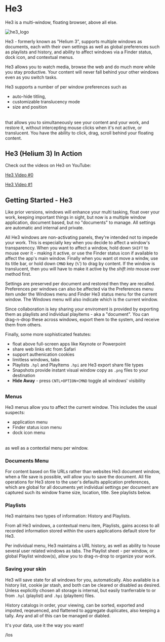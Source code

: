 
# He3

He3 is a multi-window, floating  browser, above all else.

![he3_logo](https://github.com/slashlos/He3/raw/master/he3_logo256.png "He3 does windows")

He3 - formerly known as "Helium 3", supports multiple windows as documents, each with their own
settings as well as global preferences such as playlists and history, and
ability to affect windows via a Finder status, dock icon, and contextual menus.

He3 allows you to watch media, browse the web and do much more while
you stay productive. Your content will never fall behind your other
windows even as you switch tasks.

He3 supports a number of per window preferences such as
- auto-hide titling,
- customizable translucency mode
- size and position

######

that allows you to simultaneously see your content and your work, and restore it, without intercepting mouse clicks when it's not active, or translucent.  You have the ability to click, drag, scroll behind your floating content. 

## He3 (Helium 3) In Action

Check out the videos on He3 on YouTube:

[He3 Video #0](https://www.youtube.com/watch?v=z-T0MPI6PfU)

[He3 Video #1](https://www.youtube.com/watch?v=nZnF2XK_P9o)

## Getting Started - He3

Like prior versions, windows will enhance your multi tasking, float over your work, keeping important things in sight, but now is a multiple window application, document based, but no "documents" to manage. All settings are automatic and internal and private.

All He3 windows are non-activating panels, they're intended not to impede your work. This is especially key when you decide to affect a window's transparenccy. When you want to affect a window, hold down `SHIFT` to mouse over it - making it active, or use the Finder status icon if available to affect the app's main window. Finally when you want ot move a windw, use its title bar, or hold down `CMND` key (`%`') to drag by content. If the window is translucent, then you will have to make it active by the *shift into* mouse over method first.

Settings are preserved per document and restored then they are recalled. Preferences per windows can also be affected via the Preferences menu item under the Windows menu and Finder He3 status menu for the current window. The Windows menu will also indicate which is the current window.

Since collaboration is key sharing your enviroment is provided by exporting them as playlists and individual playitems - aka a "document".  You can drag-n-drop these across windows, export them to the system, and receive them from others.

Finally, some more sophisticated featutes:
- float above full-screen apps like Keynote or Powerpoint
- share web links etc from Safari
- support authenication cookies
- limitless windows, tabs
- Playlists `.hpl` and PlayItems `.hpi` are He3 export share file types
- Snapshots provide instant visual window copy as `.png` files to your destination
- **Hide Away** - press `CNTL+OPTION+CMND` toggle all windows' visibility

######

### Menus

He3 menus allow you to affect the current window. This includes the usual suspects:
- application menu
- Finder status icon menu
- dock icon menu

######

as well as a contextial menu per window.

### Documents Menu

For content based on file URLs rather than websites He3 document window,
when a file save is possible, will allow you to save the document. All file
operations for He3 store to the user's defaults application preferences,
which are global for all documents yet individual settings per document are
captured such its window frame size, location, title. See playlists below.

### Playlists

He3 maintains two types of information: History and Playlists.

From all He3 windows, a contextual menu item, Playlists, gains access to
all recorded information stored within the users applications default store
for He3.

Per individual menu, He3 maintains a URL history, as well as ability to house
several user related windows as tabs. The Playlist sheet - per window, or global
Playlist window(s), allow you to drag-n-drop to organize your work.

### Saving your skin

He3 will save state for all windows for you, automatically.  Also available is a history list, cookie jar stash, and both can be cleared or disabled as desired.  Unless explicitly chosen all storage is internal, but easily tranferrable to or from `.hpl` (playlist) and `.hpi` (playitem) files.

History catalogs in order, your viewing, can be sorted, exported and impoted, reqeuenced, and flattened to aggregate duplicates, also keeping a tally. Any and all of this can be managed or diabled.

It's your data, use it the way you want!

/los
